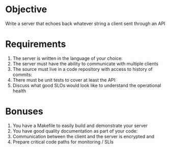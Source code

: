 # Objective
Write a server that echoes back whatever string a client sent through an API

# Requirements
1. The server is written in the language of your choice:  
2. The server must have the ability to communicate with multiple clients
3. The source must live in a code repository with access to history of commits:
4. There must be unit tests to cover at least the API:  
5. Discuss what good SLOs would look like to understand the operational health

# Bonuses
1. You have a Makefile to easily build and demonstrate your server
2. You have good quality documentation as part of your code:  
3. Communication between the client and the server is encrypted and
4. Prepare critical code paths for monitoring  / SLIs
